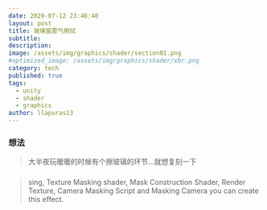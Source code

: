 ```yaml
---
date: 2020-07-12 23:46:40
layout: post
title: 玻璃窗雾气擦拭
subtitle: 
description: 
image: /assets/img/graphics/shader/section01.png
#optimized_image: /assets/img/graphics/shader/xbr.png
category: tech
published: true
tags:
  - unity
  - shader
  - graphics
author: llapuras13
---
```


### 想法

> 大半夜玩暖暖的时候有个擦玻璃的环节...就想复刻一下

### 

> sing, Texture Masking shader, Mask Construction Shader, Render Texture, Camera Masking Script and Masking Camera you can create this effect.


